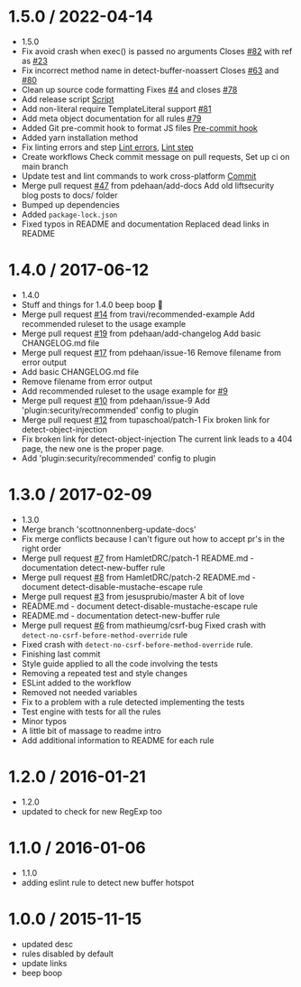 # 1.5.0 / 2022-04-14

- 1.5.0
- Fix avoid crash when exec() is passed no arguments
  Closes [#82](https://github.com/nodesecurity/eslint-plugin-security/pull/82) with ref as [#23](https://github.com/nodesecurity/eslint-plugin-security/pull/23)
- Fix incorrect method name in detect-buffer-noassert
  Closes [#63](https://github.com/nodesecurity/eslint-plugin-security/pull/63) and [#80](https://github.com/nodesecurity/eslint-plugin-security/pull/80)
- Clean up source code formatting
  Fixes [#4](https://github.com/nodesecurity/eslint-plugin-security/issues/4) and closes [#78](https://github.com/nodesecurity/eslint-plugin-security/pull/78)
- Add release script
  [Script](https://github.com/nodesecurity/eslint-plugin-security/commit/0a6631ea448eb0031af7b351c85b3aa298c2e44c)
- Add non-literal require TemplateLiteral support [#81](https://github.com/nodesecurity/eslint-plugin-security/pull/81)
- Add meta object documentation for all rules [#79](https://github.com/nodesecurity/eslint-plugin-security/pull/79)
- Added Git pre-commit hook to format JS files
  [Pre-commit hook](https://github.com/nodesecurity/eslint-plugin-security/commit/e2ae2ee9ef214ca6d8f69fbcc438d230fda2bf97)
- Added yarn installation method
- Fix linting errors and step
  [Lint errors](https://github.com/nodesecurity/eslint-plugin-security/commit/1258118c2d07722e9fb388a672b287bb43bc73b3), [Lint step](https://github.com/nodesecurity/eslint-plugin-security/commit/84f3ed3ab88427753c7ac047d0bccbe557f28aa5)
- Create workflows
  Check commit message on pull requests, Set up ci on main branch
- Update test and lint commands to work cross-platform
  [Commit](https://github.com/nodesecurity/eslint-plugin-security/commit/d3d8e7a27894aa3f83b560f530eb49750e9ee19a)
- Merge pull request [#47](https://github.com/nodesecurity/eslint-plugin-security/pull/47) from pdehaan/add-docs
  Add old liftsecurity blog posts to docs/ folder
- Bumped up dependencies
- Added `package-lock.json`
- Fixed typos in README and documentation
  Replaced dead links in README

# 1.4.0 / 2017-06-12

- 1.4.0
- Stuff and things for 1.4.0 beep boop 🤖
- Merge pull request [#14](https://github.com/nodesecurity/eslint-plugin-security/issues/14) from travi/recommended-example
  Add recommended ruleset to the usage example
- Merge pull request [#19](https://github.com/nodesecurity/eslint-plugin-security/issues/19) from pdehaan/add-changelog
  Add basic CHANGELOG.md file
- Merge pull request [#17](https://github.com/nodesecurity/eslint-plugin-security/issues/17) from pdehaan/issue-16
  Remove filename from error output
- Add basic CHANGELOG.md file
- Remove filename from error output
- Add recommended ruleset to the usage example
  for [#9](https://github.com/nodesecurity/eslint-plugin-security/issues/9)
- Merge pull request [#10](https://github.com/nodesecurity/eslint-plugin-security/issues/10) from pdehaan/issue-9
  Add 'plugin:security/recommended' config to plugin
- Merge pull request [#12](https://github.com/nodesecurity/eslint-plugin-security/issues/12) from tupaschoal/patch-1
  Fix broken link for detect-object-injection
- Fix broken link for detect-object-injection
  The current link leads to a 404 page, the new one is the proper page.
- Add 'plugin:security/recommended' config to plugin

# 1.3.0 / 2017-02-09

- 1.3.0
- Merge branch 'scottnonnenberg-update-docs'
- Fix merge conflicts because I can't figure out how to accept pr's in the right order
- Merge pull request [#7](https://github.com/nodesecurity/eslint-plugin-security/issues/7) from HamletDRC/patch-1
  README.md - documentation detect-new-buffer rule
- Merge pull request [#8](https://github.com/nodesecurity/eslint-plugin-security/issues/8) from HamletDRC/patch-2
  README.md - document detect-disable-mustache-escape rule
- Merge pull request [#3](https://github.com/nodesecurity/eslint-plugin-security/issues/3) from jesusprubio/master
  A bit of love
- README.md - document detect-disable-mustache-escape rule
- README.md - documentation detect-new-buffer rule
- Merge pull request [#6](https://github.com/nodesecurity/eslint-plugin-security/issues/6) from mathieumg/csrf-bug
  Fixed crash with `detect-no-csrf-before-method-override` rule
- Fixed crash with `detect-no-csrf-before-method-override` rule.
- Finishing last commit
- Style guide applied to all the code involving the tests
- Removing a repeated test and style changes
- ESLint added to the workflow
- Removed not needed variables
- Fix to a problem with a rule detected implementing the tests
- Test engine with tests for all the rules
- Minor typos
- A little bit of massage to readme intro
- Add additional information to README for each rule

# 1.2.0 / 2016-01-21

- 1.2.0
- updated to check for new RegExp too

# 1.1.0 / 2016-01-06

- 1.1.0
- adding eslint rule to detect new buffer hotspot

# 1.0.0 / 2015-11-15

- updated desc
- rules disabled by default
- update links
- beep boop
